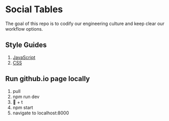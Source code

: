 # Social Tables

The goal of this repo is to codify our engineering culture and keep clear our workflow options.

## Style Guides

1. [JavaScript](style-guides/javascript/README.md)
1. [CSS](style-guides/css/README.md)

## Run github.io page locally
1. pull
2. npm run dev
3.  + t
4. npm start
5. navigate to localhost:8000